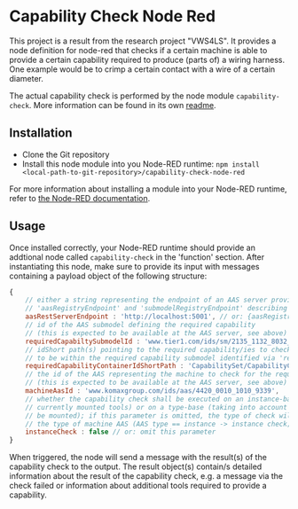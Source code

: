 # Capability Check Node Red

This project is a result from the research project "VWS4LS". It provides a node
definition for node-red that checks if a certain machine is able to provide a 
certain capability required to produce (parts of) a wiring harness. One example 
would be to crimp a certain contact with a wire of a certain diameter.

The actual capability check is performed by the node module `capability-check`.
More information can be found in its own [readme](../capability-check//readme.md).

## Installation

- Clone the Git repository
- Install this node module into you Node-RED runtime:
    `npm install <local-path-to-git-repository>/capability-check-node-red`

For more information about installing a module into your Node-RED runtime,
refer to [the Node-RED documentation](https://nodered.org/docs/creating-nodes/first-node#testing-your-node-in-node-red).

## Usage

Once installed correctly, your Node-RED runtime should provide an addtional node called `capability-check` in the 'function' section. 
After instantiating this node, make sure to provide its input with messages containing a payload object of the following structure:

```javascript
{
    // either a string representing the endpoint of an AAS server providing access to all relevant AASes and submodels or an object with two members 
    // 'aasRegistryEndpoint' and 'submodelRegistryEndpoint' describing the registry endpoints used to find the servers hosting the relevant AASes and submodels
    aasRestServerEndpoint : 'http://localhost:5001', // or: {aasRegistryEndpoint = 'http://localhost:5001', submodelRegistryEndpoint = 'http://localhost:5001'}
    // id of the AAS submodel defining the required capability
    // (this is expected to be available at the AAS server, see above)
    requiredCapabiltySubmodelId : 'www.tier1.com/ids/sm/2135_1132_8032_2655',
    // idShort path(s) pointing to the required capability/ies to check; this is expected
    // to be within the required capability submodel identified via 'requiredCapabiltySubmodelId'
    requiredCapabilityContainerIdShortPath : 'CapabilitySet/CapabilityContainer01', // or: ['CapabilitySet/CapabilityContainer01', 'CapabilitySet/CapabilityContainer04']
    // the id of the AAS representing the machine to check for the required capability
    // (this is expected to be available at the AAS server, see above)
    machineAasId : 'www.komaxgroup.com/ids/aas/4420_0010_1010_9339',
    // whether the capability check shall be executed on an instance-base (taking into account the 
    // currently mounted tools) or on a type-base (taking into account tools that can theoretically 
    // be mounted); if this parameter is omitted, the type of check will be determined based on 
    // the type of machine AAS (AAS type == instance -> instance check; AAS type == type -> type check)
    instanceCheck : false // or: omit this parameter
}
```

When triggered, the node will send a message with the result(s) of the capability 
check to the output. The result object(s) contain/s detailed information about the 
result of the capability check, e.g. a message via the check failed or 
information about additional tools required to provide a capability.